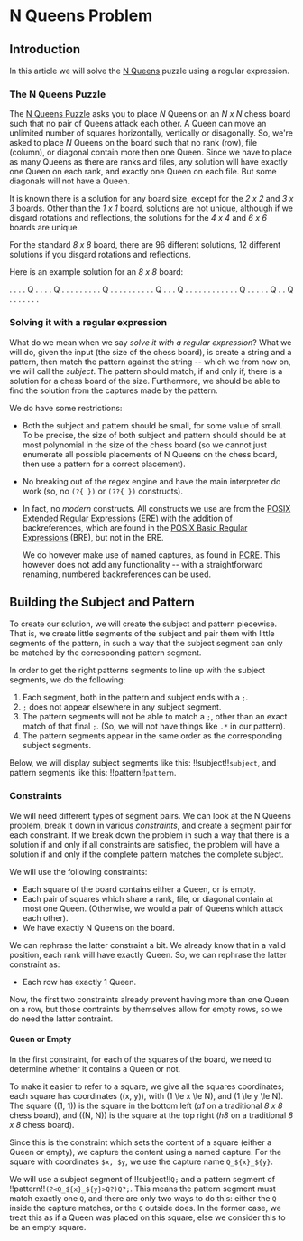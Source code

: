 # N Queens Problem

<!-- %%% include: chess_board -->

## Introduction

In this article we will solve the [N Queens](#wiki:Eight_queens_puzzle) puzzle
using a regular expression.

### The N Queens Puzzle

The [N Queens Puzzle](#wiki:Eight_queens_puzzle) asks you to place
*N* Queens on an *N x N* chess board such that no pair of Queens
attack each other. A Queen can move an unlimited number of squares
horizontally, vertically or disagonally. So, we're asked to place
*N* Queens on the board such that no rank (row), file (column), or 
diagonal contain more then one Queen. Since we have to place as many
Queens as there are ranks and files, any solution will have exactly
one Queen on each rank, and exactly one Queen on each file. But some
diagonals will not have a Queen.

It is known there is a solution for any board size, except for the
*2 x 2* and *3 x 3* boards. Other than the *1 x 1* board, solutions
are not unique, although if we disgard rotations and reflections,
the solutions for the *4 x 4* and *6 x 6* boards are unique.

For the standard *8 x 8* board, there are 96 different solutions,
12 different solutions if you disgard rotations and reflections.

Here is an example solution for an *8 x 8* board:

<div class = "chess-board">
. . . . Q . . .
. Q . . . . . .
. . . Q . . . .
. . . . . . Q .
. . Q . . . . .
. . . . . . . Q
. . . . . Q . .
Q . . . . . . .
</div>


### Solving it with a regular expression

What do we mean when we say *solve it with a regular expression*?
What we will do, given the input (the size of the chess board), is
create a string and a pattern, then match the pattern against the
string -- which we from now on, we will call the *subject*.
The pattern should match, if and only if, there is a solution
for a chess board of the size. Furthermore, we should be able to
find the solution from the captures made by the pattern.

We do have some restrictions:

* Both the subject and pattern should be small, for some value of small.
  To be precise, the size of both subject and pattern should should be
  at most polynomial in the size of the chess board (so we cannot just
  enumerate all possible placements of N Queens on the chess board, then
  use a pattern for a correct placement).

* No breaking out of the regex engine and have the main interpreter do
  work (so, no `(?{ })` or `(??{ })` constructs).

* In fact, no *modern* constructs. All constructs we use are from the
  [POSIX Extended Regular
   Expressions](#wiki:Regular_expression#POSIX_extended) (ERE)
  with the addition of backreferences, which are found in the
  [POSIX Basic Regular
   Expressions](#wiki:Regular_expression#POSIX_basic_and_extended) (BRE),
   but not in the ERE.

   We do however make use of named captures, as found in 
   [PCRE](Perl_Compatible_Regular_Expressions). This however does not
   add any functionality -- with a straightforward renaming, numbered
   backreferences can be used.


## Building the Subject and Pattern

To create our solution, we will create the subject and pattern
piecewise. That is, we create little segments of the subject and
pair them with little segments of the pattern, in such a way that
the subject segment can only be matched by the corresponding 
pattern segment.

In order to get the right patterns segments to line up with the
subject segments, we do the following:

1. Each segment, both in the pattern and subject ends with a `;`. 
2. `;` does not appear elsewhere in any subject segment.
3. The pattern segments will not be able to match a `;`, other 
   than an exact match of that final `;`. (So, we will not have
   things like `.*` in our pattern).
4. The pattern segments appear in the same order as the corresponding
   subject segments.

Below, we will display subject segments like this: !!subject!!`subject`,
and pattern segments like this: !!pattern!!`pattern`.

### Constraints

We will need different types of segment pairs. We can look at the
N Queens problem, break it down in various *constraints*, and create
a segment pair for each constraint. If we break down the problem in
such a way that there is a solution if and only if all constraints
are satisfied, the problem will have a solution if and only if the
complete pattern matches the complete subject.

We will use the following constraints:

* Each square of the board contains either a Queen, or is empty.
* Each pair of squares which share a rank, file, or diagonal contain
  at most one Queen. (Otherwise, we would a pair of Queens which attack
  each other).
* We have exactly N Queens on the board.

We can rephrase the latter constraint a bit. We already know that in
a valid position, each rank will have exactly Queen. So, we can rephrase
the latter constraint as:

* Each row has exactly 1 Queen.

Now, the first two constraints already prevent having more than one Queen
on a row, but those contraints by themselves allow for empty rows, so
we do need the latter contraint.


#### Queen or Empty

In the first constraint, for each of the squares of the board,
we need to determine whether it contains a Queen or not. 

To make it easier to refer to a square, we give all the squares
coordinates; each square has coordinates \((x, y)\), with
\(1 \le x \le N\), and \(1 \le y \le N\). The square \((1, 1)\)
is the square in the bottom left (*a1* on a traditional *8 x 8*
chess board), and \((N, N)\) is the square at the top right
(*h8* on a traditional *8 x 8* chess board).

Since this is the constraint which sets the content of a square
(either a Queen or empty), we capture the content using a named
capture. For the square with coordinates `$x, $y`, we use the
capture name `Q_${x}_${y}`.

We will use a subject segment of !!subject!!`Q;` and a pattern segment of
!!pattern!!`(?<Q_${x}_${y}>Q?)Q?;`. This means the pattern segment must
match exactly one `Q`, and there are only two ways to do this:
either the `Q` inside the capture matches, or the `Q` outside does.
In the former case, we treat this as if a Queen was placed on this
square, else we consider this to be an empty square.

